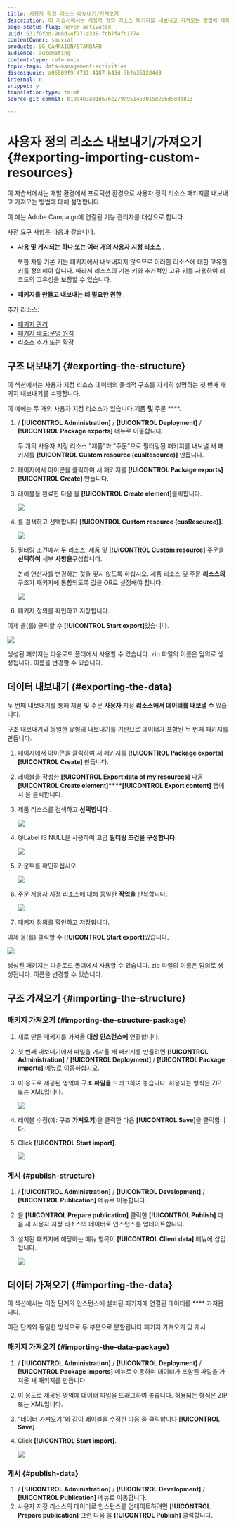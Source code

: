 ```yaml
---
title: 사용자 정의 리소스 내보내기/가져오기
description: 이 자습서에서는 사용자 정의 리소스 패키지를 내보내고 가져오는 방법에 대해 설명합니다.
page-status-flag: never-activated
uuid: 631f0fbd-9e8d-4f77-a338-fcb7f4fc1774
contentOwner: sauviat
products: SG_CAMPAIGN/STANDARD
audience: automating
content-type: reference
topic-tags: data-management-activities
discoiquuid: a06509f9-4731-4187-b43d-3bfa361284d3
internal: n
snippet: y
translation-type: tm+mt
source-git-commit: b10a4b3a81d676e279a9514530158286d58db813

---
```



# 사용자 정의 리소스 내보내기/가져오기 {#exporting-importing-custom-resources}

이 자습서에서는 개발 환경에서 프로덕션 환경으로 사용자 정의 리소스 패키지를 내보내고 가져오는 방법에 대해 설명합니다.

이 예는 Adobe Campaign에 연결된 기능 관리자를 대상으로 합니다.

사전 요구 사항은 다음과 같습니다.

* **사용 및 게시되는 하나 또는 여러 개의 사용자 지정 리소스** .

   또한 자동 기본 키는 패키지에서 내보내지지 않으므로 이러한 리소스에 대한 고유한 키를 정의해야 합니다. 따라서 리소스의 기본 키와 추가적인 고유 키를 사용하여 레코드의 고유성을 보장할 수 있습니다.
* **패키지를 만들고 내보내는 데 필요한 권한** .

추가 리소스:

* [패키지 관리](../../automating/using/managing-packages.md)
* [패키지 배포:운영 원칙](../../developing/using/data-model-concepts.md)
* [리소스 추가 또는 확장](../../developing/using/key-steps-to-add-a-resource.md)

## 구조 내보내기 {#exporting-the-structure}

이 섹션에서는 사용자 지정 리소스 데이터의 물리적 구조를 자세히 설명하는 첫 번째 패키지 내보내기를 수행합니다.

이 예에는 두 개의 사용자 지정 리소스가 있습니다.제품 **및** 주문 ****.

1. / **[!UICONTROL Administration]** / **[!UICONTROL Deployment]** / **[!UICONTROL Package exports]** 메뉴로 이동합니다.

   두 개의 사용자 지정 리소스 "제품"과 "주문"으로 필터링된 패키지를 내보낼 새 패키지를 **[!UICONTROL Custom resource (cusResource)]** 만듭니다.

1. 페이지에서 아이콘을 클릭하여 새 패키지를 **[!UICONTROL Package exports]** **[!UICONTROL Create]** 만듭니다.
1. 레이블을 완료한 다음 을 **[!UICONTROL Create element]**&#x200B;클릭합니다.

   ![](assets/cusresources_export1.png)

1. 를 검색하고 선택합니다 **[!UICONTROL Custom resource (cusResource)]**.

   ![](assets/cusresources_export2.png)

1. 필터링 조건에서 두 리소스, 제품 및 **[!UICONTROL Custom resource]** 주문을 **선택하여** 세부 **사항을**&#x200B;구성합니다.

   논리 연산자를 변경하는 것을 잊지 않도록 하십시오. 제품 리소스 및 주문 **리소스의** 구조가 패키지에 통합되도록 값을 OR로 설정해야 합니다.

   ![](assets/cusresources_export3.png)

1. 패키지 정의를 확인하고 저장합니다.

이제 을(를) 클릭할 수 **[!UICONTROL Start export]**&#x200B;있습니다.

![](assets/cusresources_export4.png)

생성된 패키지는 다운로드 폴더에서 사용할 수 있습니다. zip 파일의 이름은 임의로 생성됩니다. 이름을 변경할 수 있습니다.

## 데이터 내보내기 {#exporting-the-data}

두 번째 내보내기를 통해 제품 및 주문 **사용자** 지정 **리소스에서 데이터를 내보낼 수** 있습니다.

구조 내보내기와 동일한 유형의 내보내기를 기반으로 데이터가 포함된 두 번째 패키지를 만듭니다.

1. 페이지에서 아이콘을 클릭하여 새 패키지를 **[!UICONTROL Package exports]** **[!UICONTROL Create]** 만듭니다.
1. 레이블을 작성한 **[!UICONTROL Export data of my resources]** 다음 **[!UICONTROL Create element]****[!UICONTROL Export content]** 탭에서 을 클릭합니다.
1. 제품 리소스를 검색하고 **선택합니다** .

   ![](assets/cusresources_exportdata1.png)

1. @Label IS NULL을 사용하여 고급 **필터링 조건을** **구성합니다**.

   ![](assets/cusresources_exportdata2.png)

1. 카운트를 확인하십시오.

   ![](assets/cusresources_exportdata3.png)

1. 주문 사용자 지정 리소스에 대해 동일한 **작업을** 반복합니다.

   ![](assets/cusresources_exportdata4.png)

1. 패키지 정의를 확인하고 저장합니다.

이제 을(를) 클릭할 수 **[!UICONTROL Start export]**&#x200B;있습니다.

![](assets/cusresources_exportdata5.png)

생성된 패키지는 다운로드 폴더에서 사용할 수 있습니다. zip 파일의 이름은 임의로 생성됩니다. 이름을 변경할 수 있습니다.

## 구조 가져오기 {#importing-the-structure}

### 패키지 가져오기 {#importing-the-structure-package}

1. 새로 만든 패키지를 가져올 **대상 인스턴스에** 연결합니다.
1. 첫 번째 내보내기에서 파일을 가져올 새 패키지를 만들려면 **[!UICONTROL Administration]** / **[!UICONTROL Deployment]** / **[!UICONTROL Package imports]** 메뉴로 이동하십시오.
1. 이 용도로 제공된 영역에 **구조 파일을** 드래그하여 놓습니다. 허용되는 형식은 ZIP 또는 XML입니다.

   ![](assets/cusresources_import2.png)

1. 레이블 수정(예: 구조 **가져오기**)을 클릭한 다음 **[!UICONTROL Save]**&#x200B;을 클릭합니다.
1. Click **[!UICONTROL Start import]**.

   ![](assets/cusresources_import3.png)

### 게시 {#publish-structure}

1. / **[!UICONTROL Administration]** / **[!UICONTROL Development]** / **[!UICONTROL Publication]** 메뉴로 이동합니다.
1. 을 **[!UICONTROL Prepare publication]** 클릭한 **[!UICONTROL Publish]** 다음 새 사용자 지정 리소스의 데이터로 인스턴스를 업데이트합니다.
1. 설치된 패키지에 해당하는 메뉴 항목이 **[!UICONTROL Client data]** 메뉴에 삽입됩니다.

   ![](assets/cusresources_import1.png)

## 데이터 가져오기 {#importing-the-data}

이 섹션에서는 이전 단계의 인스턴스에 설치된 패키지에 연결된 데이터를 **** 가져옵니다.

이전 단계와 동일한 방식으로 두 부분으로 분할됩니다.패키지 가져오기 및 게시

### 패키지 가져오기 {#importing-the-data-package}

1. / **[!UICONTROL Administration]** / **[!UICONTROL Deployment]** / **[!UICONTROL Package imports]** 메뉴로 이동하여 데이터가 포함된 파일을 가져올 새 패키지를 만듭니다.
1. 이 용도로 제공된 영역에 데이터 파일을 드래그하여 놓습니다. 허용되는 형식은 ZIP 또는 XML입니다.
1. "데이터 가져오기"와 같이 레이블을 수정한 다음 을 클릭합니다 **[!UICONTROL Save]**.
1. Click **[!UICONTROL Start import]**.

   ![](assets/cusresources_importdata.png)

### 게시 {#publish-data}

1. / **[!UICONTROL Administration]** / **[!UICONTROL Development]** / **[!UICONTROL Publication]** 메뉴로 이동합니다.
1. 사용자 지정 리소스의 데이터로 인스턴스를 업데이트하려면 **[!UICONTROL Prepare publication]** 그런 다음 을 **[!UICONTROL Publish]** 클릭합니다.
